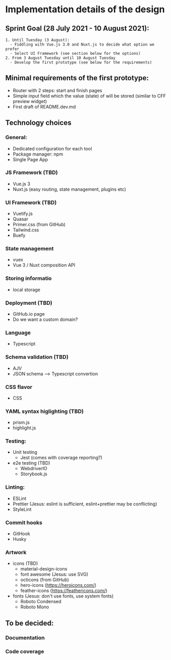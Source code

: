 # Implementation details of the design
## Sprint Goal (28 July 2021 - 10 August 2021):
    1. Until Tuesday (3 August):
      - Fiddling with Vue.js 3.0 and Nuxt.js to decide what option we prefer
      - Select UI Framework (see section below for the options)
    2. From 3 August Tuesday until 10 August Tuesday
      - Develop the first prototype (see below for the requirements)

## Minimal requirements of the first prototype:
  - Router with 2 steps: start and finish pages
  - Simple input field which the value (state) of will be stored (similar to CFF preview widget)
  - First draft of README.dev.md

## Technology choices

### General:
 - Dedicated configuration for each tool
 - Package manager: npm
 - Single Page App

### JS Framework (TBD)
  - Vue.js 3
  - Nuxt.js (easy routing, state management, plugins etc) 

### UI Framework (TBD)
  - Vuetify.js
  - Quasar
  - Primer.css (from GitHub)
  - Tailwind.css
  - Buefy

### State management
  - vuex
  - Vue 3 / Nuxt composition API 

### Storing informatio
  - local storage

### Deployment  (TBD)
  - GitHub.io page
  - Do we want a custom domain?

### Language
  - Typescript

### Schema validation  (TBD)
  - AJV
  - JSON schema --> Typescript convertion

### CSS flavor
  - CSS

### YAML syntax higlighting  (TBD)
  - prism.js
  - highlight.js

### Testing:
  - Unit testing
    - Jest (comes with coverage reporting?)
  - e2e testing  (TBD)
    - WebdriverIO
    - Storybook.js

### Linting:
  - ESLint
  - Prettier (Jesus: eslint is sufficient, eslint+prettier may be conflicting)
  - StyleLint

### Commit hooks
  - GitHook
  - Husky

### Artwork
  - icons  (TBD)
    - material-design-icons
    - font awesome (Jesus: use SVG)
    - octicons (from GitHub)
    - hero-icons (https://heroicons.com/)
    - feather-icons (https://feathericons.com/)
  - fonts (Jesus: don't use fonts, use system fonts)
    - Roboto Condensed
    - Roboto Mono

## To be decided:
### Documentation
### Code coverage

